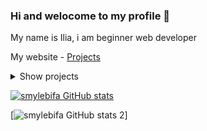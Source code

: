 ### Hi and welocome to my profile 👋 

My name is Ilia, i am beginner web developer

My website - [Projects](https://smylebifa.github.io)

<details>
  <summary>Show projects</summary>

- Configurations, external processing, 1C manual - **[1C](https://github.com/smylebifa/1C)**

- Creating an electronic digital signature, sending by mail and verifying the signature (ASP NET, MVC) - **[DigitalSignature](https://github.com/smylebifa/CreateAndSendSignatureByGmail)**

- API for working with exchange rates (ASP NET, Web API) - **[ExchangeRates](https://github.com/smylebifa/ExchangeRates)**

- Problem solving from the Web (HTML, CSS, JS) - **[Web](https://github.com/smylebifa/SolutionsWeb)**

- Web application for tracking user purchases (ASP NET, MVC, Swagger) and API for it - **[ProductsAccounting](https://github.com/smylebifa/ProductsAccounting)** , **[ProductAPI](https://github.com/smylebifa/ProductAPI)**

- Android application - cryptography test (Kotlin) - **[CryptQuiz](https://github.com/smylebifa/CryptQuiz)**

- Application for differentiating user rights and storing encrypted data (Qt, C++) - **[SecInf](https://github.com/smylebifa/SecInf2)**

- Website for working with telegram groups (Perl) - **[WebTelegramBot](https://github.com/smylebifa/WebTelegramBot)** 

</details>

[![smylebifa GitHub stats](https://github-readme-stats.vercel.app/api?username=smylebifa&show_icons=true&theme=tokyonight)](https://github.com/anuraghazra/github-readme-stats)

[![smylebifa GitHub stats 2](http://github-readme-streak-stats.herokuapp.com/?user=smylebifa&theme=tokyonight&date_format=M%20j%5B%2C%20Y%5D&ring=ff3068&fire=ff3068&sideNums=ff3068)]
